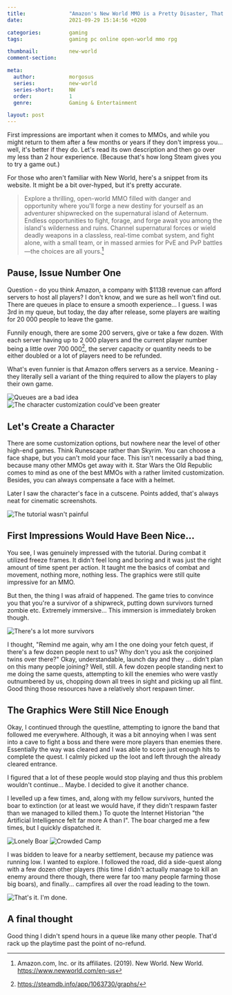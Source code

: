 ```yaml
---
title:              "Amazon's New World MMO is a Pretty Disaster, That's Still a Disaster Though"
date:               2021-09-29 15:14:56 +0200

categories:         gaming
tags:               gaming pc online open-world mmo rpg

thumbnail:          new-world
comment-section:

meta:
  author:           morgosus
  series:           new-world
  series-short:     NW
  order:            1
  genre:            Gaming & Entertainment

layout: post
---
```

First impressions are important when it comes to MMOs, and while you might return to them after a few months or years if they don't impress you... well, it's better if they do. Let's read its own description and then go over my less than 2 hour experience. (Because that's how long Steam gives you to try a game out.)

For those who aren't familiar with New World, here's a snippet from its website. It might be a bit over-hyped, but it's pretty accurate.

> Explore a thrilling, open-world MMO filled with danger and opportunity where you'll forge a new destiny for yourself as an adventurer shipwrecked on the supernatural island of Aeternum. Endless opportunities to fight, forage, and forge await you among the island's wilderness and ruins. Channel supernatural forces or wield deadly weapons in a classless, real-time combat system, and fight alone, with a small team, or in massed armies for PvE and PvP battles—the choices are all yours.[^1]

## Pause, Issue Number One

Question - do you think Amazon, a company with $113B revenue can afford servers to host all players? I don't know, and we sure as hell won't find out. There are queues in place to ensure a smooth experience... I guess. I was 3rd in my queue, but today, the day after release, some players are waiting for 20 000 people to leave the game.

Funnily enough, there are some 200 servers, give or take a few dozen. With each server having up to 2 000 players and the current player number being a little over 700 000[^2], the server capacity or quantity needs to be either doubled or a lot of players need to be refunded.

What's even funnier is that Amazon offers servers as a service. Meaning - they literally sell a variant of the thing required to allow the players to play their own game.

<div class="comparison">
  <img src="/assets/thm/gaming/new-world/queue.jpg?v=1.0.0" alt="Queues are a bad idea">
  <img src="/assets/thm/gaming/new-world/customization.jpg?v=1.0.0" alt="The character customization could've been greater">
</div>

## Let's Create a Character

There are some customization options, but nowhere near the level of other high-end games. Think Runescape rather than Skyrim. You can choose a face shape, but you can't mold your face. This isn't necessarily a bad thing, because many other MMOs get away with it. Star Wars the Old Republic comes to mind as one of the best MMOs with a rather limited customization. Besides, you can always compensate a face with a helmet.

Later I saw the character's face in a cutscene. Points added, that's always neat for cinematic screenshots.

![The tutorial wasn't painful](/assets/thm/gaming/new-world/tutorial.jpg?v=1.0.0)

## First Impressions Would Have Been Nice...

You see, I was genuinely impressed with the tutorial. During combat it utilized freeze frames. It didn't feel long and boring and it was just the right amount of time spent per action. It taught me the basics of combat and movement, nothing more, nothing less. The graphics were still quite impressive for an MMO.

But then, the thing I was afraid of happened. The game tries to convince you that you're a survivor of a shipwreck, putting down survivors turned zombie etc. Extremely immersive... This immersion is immediately broken though.

![There's a lot more survivors](/assets/thm/gaming/new-world/quest.jpg?v=1.0.0)

I thought, "Remind me again, why am I the one doing your fetch quest, if there's a few dozen people next to us? Why don't you ask the conjoined twins over there?" Okay, understandable, launch day and they ... didn't plan on this many people joining? Well, still. A few dozen people standing next to me doing the same quests, attempting to kill the enemies who were vastly outnumbered by us, chopping down all trees in sight and picking up all flint. Good thing those resources have a relatively short respawn timer.

## The Graphics Were Still Nice Enough

Okay, I continued through the questline, attempting to ignore the band that followed me everywhere. Although, it was a bit annoying when I was sent into a cave to fight a boss and there were more players than enemies there. Essentially the way was cleared and I was able to score just enough hits to complete the quest. I calmly picked up the loot and left through the already cleared entrance.

I figured that a lot of these people would stop playing and thus this problem wouldn't continue... Maybe. I decided to give it another chance.

I levelled up a few times, and, along with my fellow survivors, hunted the boar to extinction (or at least we would have, if they didn't respawn faster than we managed to killed them.) To quote the Internet Historian "the Artificial Intelligence felt far more A than I". The boar charged me a few times, but I quickly dispatched it.

<div class="comparison">
  <img src="/assets/thm/gaming/new-world/boar.jpg" alt="Lonely Boar">
  <img src="/assets/thm/gaming/new-world/camp.jpg" alt="Crowded Camp">
</div>

I was bidden to leave for a nearby settlement, because my patience was running low. I wanted to explore. I followed the road, did a side-quest along with a few dozen other players (this time I didn't actually manage to kill an enemy around there though, there were far too many people farming those big boars), and finally... campfires all over the road leading to the town.

![That's it. I'm done.](/assets/thm/gaming/new-world/campfire.jpg?v=1.0.0)

## A final thought 
Good thing I didn't spend hours in a queue like many other people. That'd rack up the playtime past the point of no-refund.

[^1]: Amazon.com, Inc. or its affiliates. (2019). New World. New World. https://www.newworld.com/en-us
[^2]: https://steamdb.info/app/1063730/graphs/